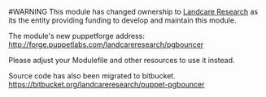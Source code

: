 
#WARNING
This module has changed ownership to [Landcare Research](http://www.landcareresearch.co.nz) as its the entity providing funding to develop and maintain this module.

The module's new puppetforge address:  http://forge.puppetlabs.com/landcareresearch/pgbouncer

Please adjust your Modulefile and other resources to use it instead.

Source code has also been migrated to bitbucket.
https://bitbucket.org/landcareresearch/puppet-pgbouncer

